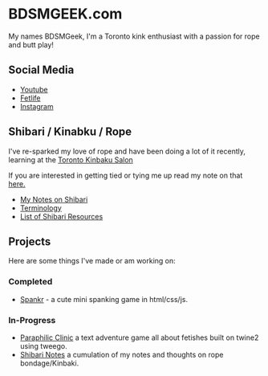 <head>
  <link rel="shortcut icon" type="image/png" href="/assets/img/favicon.ico">
</head>

# BDSMGEEK.com

My names BDSMGeek, I'm a Toronto kink enthusiast with a passion for rope and butt play!

## Social Media

* [Youtube](https://www.youtube.com/bdsmgeek)
* [Fetlife](https://fetlife.com/users/1046777)
* [Instagram](https://www.instagram.com/bdsmgeek/)

## Shibari / Kinabku / Rope
I've re-sparked my love of rope and have been doing a lot of it recently, learning at the [Toronto Kinbaku Salon](https://torontokinbakusalon.com/pages/about-us)

If you are interested in getting tied or tying me up read my note on that [here.](/shibari/)

* [My Notes on Shibari](/shibari/notes)
* [Terminology](/shibari/terms)
* [List of Shibari Resources](/shibari/resources)

## Projects

Here are some things I've made or am working on:

### Completed

* [Spankr](https://bdsmgeek.github.io/spankr/) - a cute mini spanking game in html/css/js.

### In-Progress

* [Paraphilic Clinic](https://bdsmgeek.github.io/paraphilic-clinic/) a text adventure game all about fetishes built on twine2 using tweego.
* [Shibari Notes](https://github.com/bdsmgeek/shibari) a cumulation of my notes and thoughts on rope bondage/Kinbaki.

